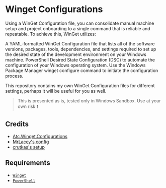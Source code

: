 # Winget Configurations

Using a WinGet Configuration file, you can consolidate manual machine setup and project onboarding to a single command that is reliable and repeatable. To achieve this, WinGet utilizes:

A YAML-formatted WinGet Configuration file that lists all of the software versions, packages, tools, dependencies, and settings required to set up the desired state of the development environment on your Windows machine.
PowerShell Desired State Configuration (DSC) to automate the configuration of your Windows operating system.
Use the Windows Package Manager winget configure command to initiate the configuration process.

This repository contains my own WinGet Configuration files for different settings, perhaps it will be useful for you as well.

> This is presented as is, tested only in Windows Sandbox. Use at your own risk :exclamation:

## Credits

- [Atc.Winget.Configurations](https://github.com/atc-net/atc.winget.configurations)
- [MrLacey's config](https://github.com/mrlacey/my-config)
- [crutkas's setup](https://github.com/crutkas/setup)

## Requirements

- [`Winget`](https://github.com/microsoft/winget-cli/releases)
- [`PowerShell`](https://github.com/microsoft/winget-cli/releases)
